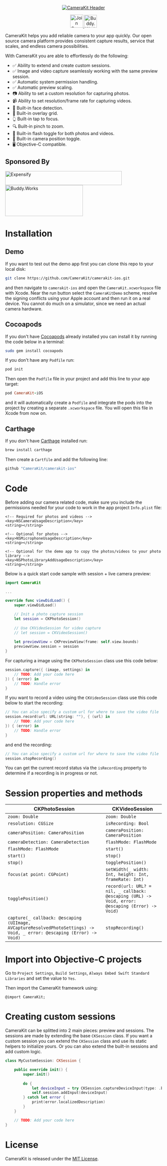 <p align="center">
    <a href="https://camerakit.io" target="_blank">
        <img alt='CameraKit Header' src='.repo/gh-readme-header.svg' />
    </a>
</p>

<p align="center">
    <a href="https://spectrum.chat/camerakit/">
        <img alt="Join Spectrum" height="42px" src=".repo/gh-readme-spectrum-button.svg" />
    </a>
    <a href="https://buddy.works/" target="_blank">
        <img alt='Buddy.Works' height="41px" src='https://assets.buddy.works/automated-dark.svg' />
    </a>
</p>

CameraKit helps you add reliable camera to your app quickly. Our open source camera platform provides consistent capture results, service that scales, and endless camera possibilities.

With CameraKit you are able to effortlessly do the following: 

- ✅ Ability to extend and create custom sessions.
- ✅ Image and video capture seamlessly working with the same preview session.
- ✅ Automatic system permission handling.
- ✅ Automatic preview scaling.
- 📷 Ability to set a custom resolution for capturing photos.
- 📹 Ability to set resolution/frame rate for capturing videos.
- 👱‍ Built-in face detection.
- 📐 Built-in overlay grid.
- 👆 Built-in tap to focus.
- 🔍 Built-in pinch to zoom.
- 📸 Built-in flash toggle for both photos and videos.
- 🤳 Built-in camera position toggle.
- 🖥 Objective-C compatible.

## Sponsored By
<a href="https://www.expensify.com/"><img alt="Expensify" src=".repo/gh-readme-expensify-logo.svg" height="45px" width="375px" align="center"></a>
<a href="https://www.buddy.works/"><img alt="Buddy.Works" src=".repo/gh-readme-buddyworks-logo.png" height="100px"  width="250px" align="center"></a>

# Installation

## Demo

If you want to test out the demo app first you can clone this repo to your local disk:

```bash
git clone https://github.com/CameraKit/camerakit-ios.git
```

and then navigate to `camerakit-ios` and open the `CameraKit.xcworkspace` file with Xcode. Near the run button select the `CameraKitDemo` scheme, resolve the signing conflicts using your Apple account and then run it on a real device. You cannot do much on a simulator, since we need an actual camera hardware.

## Cocoapods

If you don't have [Cocoapods](https://cocoapods.org/) already installed you can install it by running the code below in a terminal:

```bash
sudo gem install cocoapods
```

If you don't have any `Podfile` run:

```bash
pod init
```

Then open the `Podfile` file in your project and add this line to your app target:

```ruby
pod CameraKit-iOS
```

and it will automatically create a `Podfile` and integrate the pods into the project by creating a separate `.xcworkspace` file. You will open this file in Xcode from now on.

## Carthage

If you don't have [Carthage](https://github.com/Carthage/Carthage) installed run:

```bash
brew install carthage
```

Then create a `Cartfile` and add the following line:

```ruby
github "CameraKit/camerakit-ios"
```

# Code

Before adding our camera related code, make sure you include the permissions needed for your code to work in the app project `Info.plist` file:

```plist
<!-- Required for photos and videos -->
<key>NSCameraUsageDescription</key>
<string></string>

<!-- Optional for photos -->
<key>NSMicrophoneUsageDescription</key>
<string></string>

<!-- Optional for the demo app to copy the photos/videos to your photo library -->
<key>NSPhotoLibraryAddUsageDescription</key>
<string></string>
```

Below is a quick start code sample with session + live camera preview:

```swift
import CameraKit

...

override func viewDidLoad() {
    super.viewDidLoad()

    // Init a photo capture session
    let session = CKPhotoSession()
    
    // Use CKVideoSession for video capture
    // let session = CKVideoSession()
    
    let previewView = CKPreviewView(frame: self.view.bounds)
    previewView.session = session
}
```

For capturing a image using the `CKPhotoSession` class use this code below:

```swift
session.capture({ (image, settings) in
    // TODO: Add your code here
}) { (error) in
    // TODO: Handle error
}
```

If you want to record a video using the `CKVideoSession` class use this code below to start the recording:

```swift
// You can also specify a custom url for where to save the video file
session.record(url: URL(string: ""), { (url) in
    // TODO: Add your code here
}) { (error) in
    // TODO: Handle error
}
```

and end the recording:

```swift
// You can also specify a custom url for where to save the video file
session.stopRecording()
```

You can get the current record status via the `isRecording` property to determine if a recording is in progress or not.

# Session properties and methods

| CKPhotoSession | CKVideoSession |
|----------------|----------------|
| `zoom: Double` | `zoom: Double` |
| `resolution: CGSize` | `isRecording: Bool` |
| `cameraPosition: CameraPosition` | `cameraPosition: CameraPosition` |
| `cameraDetection: CameraDetection` | `flashMode: FlashMode` |
| `flashMode: FlashMode` | `start()` |
| `start()` | `stop()` |
| `stop()` | `togglePosition()` |
| `focus(at point: CGPoint)` | `setWidth(_ width: Int, height: Int, frameRate: Int)` |
| `togglePosition()` | `record(url: URL? = nil, _ callback: @escaping (URL) -> Void, error: @escaping (Error) -> Void)` |
| `capture(_ callback: @escaping (UIImage, AVCaptureResolvedPhotoSettings) -> Void, _ error: @escaping (Error) -> Void)` | `stopRecording()` |

# Import into Objective-C projects

Go to `Project Settings`, `Build Settings`, `Always Embed Swift Standard Libraries` and set the value to `Yes`.

Then import the CameraKit framework using:

```objc
@import CameraKit;
```

# Creating custom sessions

CameraKit can be splitted into 2 main pieces: preview and sessions. The sessions are made by extending the base `CKSession` class. If you want a custom session you can extend the `CKSession` class and use its static helpers to initialize yours. Or you can also extend the built-in sessions and add custom logic.

```swift
class MyCustomSession: CKSession {

    public override init() {
        super.init()
        
        do {
            let deviceInput = try CKSession.captureDeviceInput(type: .backCamera)
            self.session.addInput(deviceInput)
        } catch let error {
            print(error.localizedDescription)
        }
    }

    // TODO: Add your code here
}
```

# License

CameraKit is released under the [MIT License](LICENSE.md).
